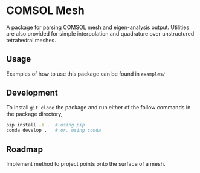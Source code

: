# COMSOL Mesh

A package for parsing COMSOL mesh and eigen-analysis output. Utilities are also provided for simple interpolation and quadrature over unstructured tetrahedral meshes.

## Usage
Examples of how to use this package can be found in `examples/`

## Development
To install `git clone` the package and run either of the follow commands in the package directory,

```sh
pip install -e .  # using pip
conda develop .   # or, using conda 
```

## Roadmap
Implement method to project points onto the surface of a mesh.